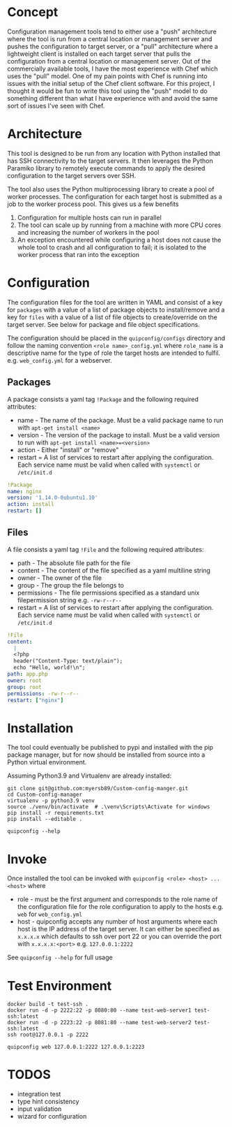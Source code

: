 # Concept
Configuration management tools tend to either use a "push" architecture where the tool is run from a central location or management server and pushes the configuration to target server, or a "pull" architecture where a lightweight client is installed on each target server that pulls the configuration from a central location or management server. Out of the commercially available tools, I have the most experience with Chef which uses the "pull" model. One of my pain points with Chef is running into issues with the initial setup of the Chef client software. For this project, I thought it would be fun to write this tool using the "push" model to do something different than what I have experience with and avoid the same sort of issues I've seen with Chef.

# Architecture
This tool is designed to be run from any location with Python installed that has SSH connectivity to the target servers. It then leverages the Python Paramiko library to remotely execute commands to apply the desired configuration to the target servers over SSH. 

The tool also uses the Python multiprocessing library to create a pool of worker processes. The configuration for each target host is submitted as a job to the worker process pool. This gives us a few benefits
1. Configuration for multiple hosts can run in parallel
2. The tool can scale up by running from a machine with more CPU cores and increasing the number of workers in the pool
3. An exception encountered while configuring a host does not cause the whole tool to crash and all configuration to fail; it is isolated to the worker process that ran into the exception 

# Configuration
The configuration files for the tool are written in YAML and consist of a key for `packages` with a value of a list of package objects to install/remove and a key for `files` with a value of a list of file objects to create/override on the target server. See below for package and file object specifications.

The configuration should be placed in the `quipconfig/configs` directory and follow the naming convention `<role name>_config.yml` where `role_name` is a descriptive name for the type of role the target hosts are intended to fulfil. e.g. `web_config.yml` for a webserver.

## Packages
A package consists a yaml tag `!Package` and the following required attributes:
*  name - The name of the package. Must be a valid package name to run with `apt-get install <name>` 
* version - The version of the package to install. Must be a valid version to run with `apt-get install <name>=<version>`
* action - Either "install" or "remove"
* restart = A list of services to restart after applying the configuration. Each service name must be valid when called with `systemctl` or `/etc/init.d` 

```yaml
!Package
name: nginx
version: '1.14.0-0ubuntu1.10'
action: install
restart: []
```

## Files
A file consists a yaml tag `!File` and the following required attributes:
* path - The absolute file path for the file 
* content - The content of the file specified as a yaml multiline string
* owner - The owner of the file
* group - The group the file belongs to
* permissions - The file permissions specified as a standard unix filepermission string e.g. `-rw-r--r--`
* restart = A list of services to restart after applying the configuration. Each service name must be valid when called with `systemctl` or `/etc/init.d` 

```yaml
!File
content:
  |
  <?php
  header("Content-Type: text/plain");
  echo "Hello, world!\n";
path: app.php
owner: root
group: root
permissions: -rw-r--r--
restart: ["nginx"]
```

# Installation
The tool could eventually be published to pypi and installed with the pip package manager, but for now should be installed from source into a Python virtual environment.

Assuming Python3.9 and Virtualenv are already installed:

```
git clone git@github.com:myersb89/Custom-config-manger.git
cd Custom-config-manager
virtualenv -p python3.9 venv
source ./venv/bin/activate  # .\venv\Scripts\Activate for windows
pip install -r requirements.txt
pip install --editable .

quipconfig --help 
```

# Invoke
Once installed the tool can be invoked with `quipconfig <role> <host> ... <host>` where
* role - must be the first argument and corresponds to the role name of the configuration file for the role configuration to apply to the hosts e.g. `web` for `web_config.yml`
* host - quipconfig accepts any number of host arguments where each host is the IP address of the target server. It can either be specified as `x.x.x.x` which defaults to ssh over port 22 or you can override the port with `x.x.x.x:<port>` e.g. `127.0.0.1:2222`

See `quipconfig --help` for full usage

# Test Environment
```
docker build -t test-ssh .
docker run -d -p 2222:22 -p 8080:80 --name test-web-server1 test-ssh:latest
docker run -d -p 2223:22 -p 8081:80 --name test-web-server2 test-ssh:latest
ssh root@127.0.0.1 -p 2222

quipconfig web 127.0.0.1:2222 127.0.0.1:2223
```

# TODOS
- integration test
- type hint consistency
- input validation
- wizard for configuration